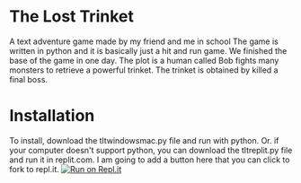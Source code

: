 # The Lost Trinket
A text adventure game made by my friend and me in school
The game is written in python and it is basically just a hit and run game. 
We finished the base of the game in one day.
The plot is a human called Bob fights many monsters to retrieve a powerful trinket.
The trinket is obtained by killed a final boss.

# Installation

To install, download the tltwindowsmac.py file and run with python.
Or. if your computer doesn't support python, you can download the tltreplit.py file and run it in replit.com.
I am going to add a button here that you can click to fork to repl.it.
[![Run on Repl.it](https://replit.com/@AndrewWang48/thelosttrinket#tltreplit.py)](https://replit.com/@AndrewWang48/thelosttrinket#tltreplit.py)

